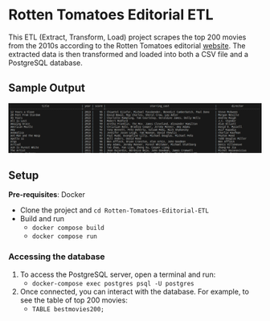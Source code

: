 # Rotten Tomatoes Editorial ETL
This ETL (Extract, Transform, Load) project scrapes the top 200 movies from the 2010s according to the Rotten Tomatoes editorial [website](https://editorial.rottentomatoes.com/guide/the-200-best-movies-of-the-2010s/). The extracted data is then transformed and loaded into both a CSV file and a PostgreSQL database.

## Sample Output
![sample](sample.png)
 
## Setup
**Pre-requisites**: Docker
+ Clone the project and `cd Rotten-Tomatoes-Editorial-ETL`
+ Build and run
    + `docker compose build`
    + `docker compose run`
### Accessing the database
1. To access the PostgreSQL server, open a terminal and run:
    - `docker-compose exec postgres psql -U postgres` 
2. Once connected, you can interact with the database. For example, to see the table of top 200 movies:
    - `TABLE bestmovies200;`
 